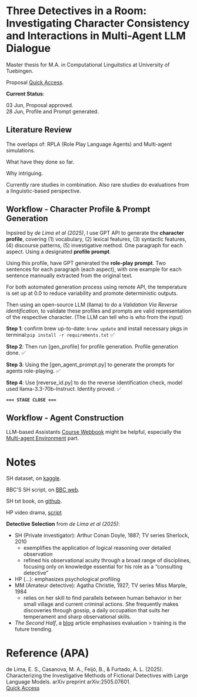 
# Three Detectives in a Room: <br> Investigating Character Consistency and Interactions in Multi-Agent LLM Dialogue

Master thesis for M.A. in Computational Linguitstics at University of Tuebingen.

Proposal [Quick Access](https://github.com/devychen/Thesis_CL/blob/main/Proposal_0601.md).

**Current Status**:

03 Jun, Proposal approved.<br>
28 Jun, Profile and Prompt generated.


## Literature Review

The overlaps of: RPLA (Role Play Language Agents) and Multi-agent simulations.

What have they done so far. 

Why intriguing.

Currently rare studies in combination. Also rare studies do evaluations from a linguistic-based perspective.

## Workflow - Character Profile & Prompt Generation

Inpsired by _de Lima et al (2025)_, I use GPT API to generate the **character profile**, covering (1) vocabulary, (2) lexical features, (3) syntactic features, (4) discourse patterns, (5) investigative method. One paragraph for each aspect. Using a designated **profile prompt**.

Using this profile, have GPT generated the **role-play prompt**. Two sentences for each paragraph (each aspect), with one example for each sentence mannually extracted from the original text. 

For both aotomated generation process using remote API, the temperature  is set up at 0.0 to reduce variability and promote deterministic outputs. 

Then using an open-source LLM (llama) to do a _Validation Via Reverse identification_, to validate these profiles and prompts are valid representation of the respective character. (The LLM can tell who is who from the input)


**Step 1**: confirm brew up-to-date: 
`brew update` and install necessary pkgs in terminal:`pip install -r requirements.txt` ✅  

**Step 2**: Then run [gen_profile] for profile generation. Profile generation done. ✅

**Step 3**: Using the [gen_agent_prompt.py] to generate the prompts for agents role-playing. ✅

**Step 4**: Use [reverse_id.py] to do the reverse identification check, model used llama-3.3-70b-Instruct. Identity proved. ✅

**`=== STAGE CLOSE ===`**

## Workflow - Agent Construction

LLM-based Assistants [Course Webbook](https://maxschmaltz.github.io/Course-LLM-based-Assistants/) might be helpful, especially the [Multi-agent Environment](https://maxschmaltz.github.io/Course-LLM-based-Assistants/sessions/block2_core_topics/pt1_business/2705/2705.html) part.







# Notes

SH dataset, on [kaggle](https://www.kaggle.com/datasets/bharatkumar0925/sherlock-holmes-collection).

BBC'S SH script, on [BBC web](https://www.bbc.co.uk/writers/scripts/tv-drama/sherlock/).

SH txt book, on [github](https://github.com/lucko515/rnn-sherlock-holmes-book/blob/master/datasets/holmes.txt).

HP video drama, [script](https://www.otrr.org/FILES/Scripts_pdf/Hercule%20Poirot/Hercule%20Poirot%2045-02-22%20Case%20of%20Careless%20Client.pdf)

**Detective Selection** from *de Lima et al (2025)*:
- SH (Private investigator): Arthur Conan Doyle, 1887; TV series Sherlock, 2010
    - exemplifies the application of logical reasoning over detailed observation 
    - refined his observational acuity through a broad range of disciplines, focusing only on knowledge essential for his role as a “consulting detective” 
- HP (...): emphasizes psychological profiling
- MM (Amateur detective): Agatha Christie, 1927; TV series Miss Marple, 1984
    - relies on her skill to find parallels between human behavior in her small village and current criminal actions. She frequently makes discoveries through gossip, a daily occupation that suits her temperament and sharp observational skills.
- *The Second Half*, a [blog](https://ysymyth.github.io/The-Second-Half/) article emphasises evaluation > training is the future trending.


# Reference (APA)

de Lima, E. S., Casanova, M. A., Feijó, B., & Furtado, A. L. (2025). Characterizing the Investigative Methods of Fictional Detectives with Large Language Models. arXiv preprint arXiv:2505.07601.  
[Quick Access](https://arxiv.org/abs/2505.07601)